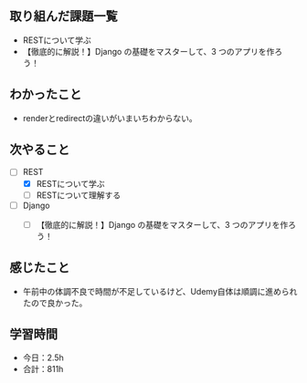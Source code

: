 ## 取り組んだ課題一覧

- RESTについて学ぶ
- 【徹底的に解説！】Django の基礎をマスターして、3 つのアプリを作ろう！

## わかったこと
- renderとredirectの違いがいまいちわからない。

## 次やること

- [ ] REST
    - [x] RESTについて学ぶ
    - [ ] RESTについて理解する
- [ ] Django
    - [ ] 【徹底的に解説！】Django の基礎をマスターして、3 つのアプリを作ろう！


## 感じたこと
- 午前中の体調不良で時間が不足しているけど、Udemy自体は順調に進められたので良かった。

## 学習時間

- 今日：2.5h
- 合計：811h